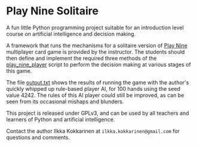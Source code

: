 # Play Nine Solitaire

A fun little Python programming project suitable for an introduction level course on artificial intelligence and decision making.

A framework that runs the mechanisms for a solitaire version of [Play Nine](https://playnine.com) multiplayer card game is provided by the instructor. The students should then define and implement the required three methods of the [play_nine_player](https://github.com/ikokkari/PlayNineSolitaire/blob/main/play_nine_player.py) script to perform the decision making at various stages of this game.

The file [output.txt](https://github.com/ikokkari/PlayNineSolitaire/blob/main/output.txt) shows the results of running the game with the author's quickly whipped up rule-based player AI, for 100 hands using the seed value 4242. The rules of this AI player could still be improved, as can be seen from its occasional mishaps and blunders.

This project is released under GPLv3, and can be used by all teachers and learners of Python and artificial intelligence.

Contact the author Ilkka Kokkarinen at `ilkka.kokkarinen@gmail.com` for questions and comments.
